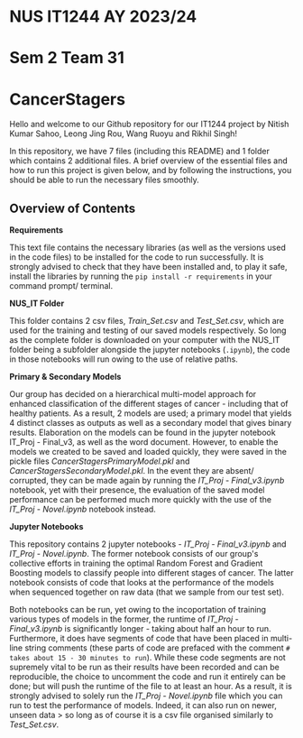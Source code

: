 # NUS IT1244  AY 2023/24 
# Sem 2  Team 31
# CancerStagers

Hello and welcome to our Github repository for our IT1244 project by Nitish Kumar Sahoo, Leong Jing Rou, Wang Ruoyu and Rikhil Singh!

In this repository, we have 7 files (including this README) and 1 folder which contains 2 additional files. A brief overview of the essential files and how to run this project is given below, and by following the instructions, you should be able to run the necessary files smoothly.

## Overview of Contents

**Requirements**

This text file contains the necessary libraries (as well as the versions used in the code files) to be installed for the code to run successfully. It is strongly advised to check that they have been installed and, to play it safe, install the libraries by running the `pip install -r requirements` in your command prompt/ terminal. 

**NUS_IT Folder** 

This folder contains 2 csv files, *Train_Set.csv* and *Test_Set.csv*, which are used for the training and testing of our saved models respectively. So long as the complete folder is downloaded on your computer with the NUS_IT folder being a subfolder alongside the jupyter notebooks (`.ipynb`), the code in those notebooks will run owing to the use of relative paths. 

**Primary & Secondary Models**

Our group has decided on a hierarchical multi-model approach for enhanced classification of the different stages of cancer - including that of healthy patients. As a result, 2 models are used; a primary model that yields 4 distinct classes as outputs as well as a secondary model that gives binary results. Elaboration on the models can be found in the jupyter notebook IT_Proj - Final_v3, as well as the word document. However, to enable the models we created to be saved and loaded quickly, they were saved in the pickle files *CancerStagersPrimaryModel.pkl* and *CancerStagersSecondaryModel.pkl*. In the event they are absent/ corrupted, they can be made again by running the *IT_Proj - Final_v3.ipynb* notebook, yet with their presence, the evaluation of the saved model performance can be performed much more quickly with the use of the *IT_Proj - Novel.ipynb* notebook instead.

**Jupyter Notebooks**

This repository contains 2 jupyter notebooks - *IT_Proj - Final_v3.ipynb* and *IT_Proj - Novel.ipynb*. The former notebook consists of our group's collective efforts in training the optimal Random Forest and Gradient Boosting models to classify people into different stages of cancer. The latter notebook consists of code that looks at the performance of the models when sequenced together on raw data (that we sample from our test set). 

Both notebooks can be run, yet owing to the incoportation of training various types of models in the former, the runtime of *IT_Proj - Final_v3.ipynb* is significantly longer - taking about half an hour to run. Furthermore, it does have segments of code that have been placed in multi-line string comments (these parts of code are prefaced with the comment `# takes about 15 - 30 minutes to run`). While these code segments are not supremely vital to be run as their results have been recorded and can be reproducible, the choice to uncomment the code and run it entirely can be done; but will push the runtime of the file to at least an hour. As a result, it is strongly advised to solely run the *IT_Proj - Novel.ipynb* file which you can run to test the performance of models. Indeed, it can also run on newer, unseen data > so long as of course it is a csv file organised similarly to *Test_Set.csv*. 
